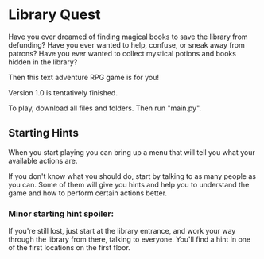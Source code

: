 # Library Quest

Have you ever dreamed of finding magical books to save the library from defunding?
Have you ever wanted to help, confuse, or sneak away from patrons?
Have you ever wanted to collect mystical potions and books hidden in the library?

Then this text adventure RPG game is for you!

Version 1.0 is tentatively finished.

To play, download all files and folders. 
Then run "main.py". 

## Starting Hints
When you start playing you can bring up a menu that will tell you what your available actions are. 

If you don't know what you should do, start by talking to as many people as you can. Some of 
them will give you hints and help you to understand the game and how to perform certain 
actions better. 

### Minor starting hint spoiler:

If you're still lost, just start at the library entrance, and work your way through the library
from there, talking to everyone. You'll find a hint in one of the first locations on the first floor. 
